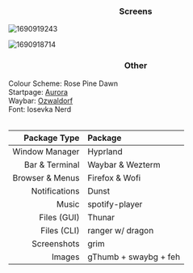### <p align = "center"> Screens </p>
![1690919243](https://github.com/MujtabaAsim/dots/assets/62666332/aa4f3ac5-693f-4d03-82ae-c48587ee57a2)

![1690918714](https://github.com/MujtabaAsim/dots/assets/62666332/73f42248-2612-487a-86de-f97e672863ff)


### <p align = "center"> Other </p>
Colour Scheme: Rose Pine Dawn<br>
Startpage: [Aurora](https://github.com/MujtabaAsim/Aurora) <br>
Waybar: [Ozwaldorf](https://github.com/ozwaldorf/dotfiles) <br>
Font: Iosevka Nerd<br><br>


|Package Type       | Package                 |
|------------------:|:------------------------|
| Window Manager    | Hyprland                |
| Bar & Terminal    | Waybar & Wezterm        |
| Browser & Menus   | Firefox & Wofi          |
| Notifications     | Dunst                   |
| Music             | spotify-player          |
| Files (GUI)       | Thunar                  |
| Files (CLI)       | ranger w/ dragon        |
| Screenshots       | grim                    |
| Images            | gThumb + swaybg + feh   |

